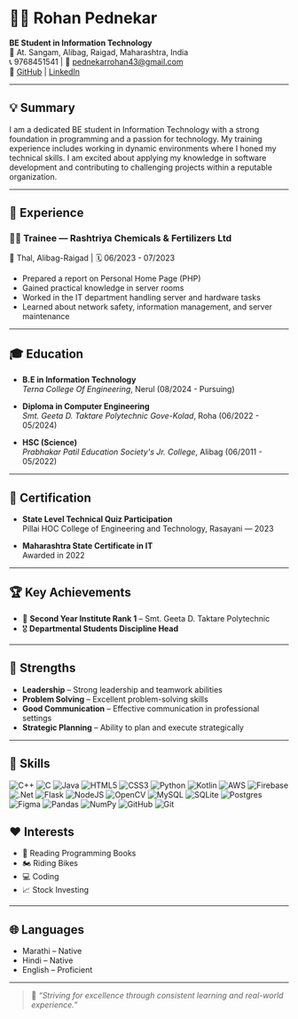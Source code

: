 # 👨‍💻 Rohan Pednekar

**BE Student in Information Technology**  
📍 At. Sangam, Alibag, Raigad, Maharashtra, India  
📞 9768451541 | 📧 pednekarrohan43@gmail.com  
🔗 [GitHub](https://github.com/your-username) | [LinkedIn](https://linkedin.com/in/your-profile)  

---

## 💡 Summary
I am a dedicated BE student in Information Technology with a strong foundation in programming and a passion for technology. My training experience includes working in dynamic environments where I honed my technical skills. I am excited about applying my knowledge in software development and contributing to challenging projects within a reputable organization.

---

## 💼 Experience

### 👨‍🔧 Trainee — Rashtriya Chemicals & Fertilizers Ltd  
📍 Thal, Alibag-Raigad | 🗓️ 06/2023 - 07/2023  

- Prepared a report on Personal Home Page (PHP)
- Gained practical knowledge in server rooms
- Worked in the IT department handling server and hardware tasks
- Learned about network safety, information management, and server maintenance

---

## 🎓 Education


- **B.E in Information Technology**  
  *Terna College Of Engineering*, Nerul (08/2024 - Pursuing)

- **Diploma in Computer Engineering**  
  *Smt. Geeta D. Taktare Polytechnic Gove-Kolad*, Roha (06/2022 - 05/2024)

- **HSC (Science)**  
  *Prabhakar Patil Education Society's Jr. College*, Alibag (06/2011 - 05/2022)

---

## 🏅 Certification

- **State Level Technical Quiz Participation**  
  Pillai HOC College of Engineering and Technology, Rasayani — 2023

- **Maharashtra State Certificate in IT**  
  Awarded in 2022

---

## 🏆 Key Achievements

- 🥇 **Second Year Institute Rank 1** – Smt. Geeta D. Taktare Polytechnic  
- 🎖️ **Departmental Students Discipline Head**

---

## 🧠 Strengths

- **Leadership** – Strong leadership and teamwork abilities  
- **Problem Solving** – Excellent problem-solving skills  
- **Good Communication** – Effective communication in professional settings  
- **Strategic Planning** – Ability to plan and execute strategically  

---

## 🧰 Skills
![C++](https://img.shields.io/badge/c++-%2300599C.svg?style=for-the-badge&logo=c%2B%2B&logoColor=white) ![C](https://img.shields.io/badge/c-%2300599C.svg?style=for-the-badge&logo=c&logoColor=white) ![Java](https://img.shields.io/badge/java-%23ED8B00.svg?style=for-the-badge&logo=openjdk&logoColor=white) ![HTML5](https://img.shields.io/badge/html5-%23E34F26.svg?style=for-the-badge&logo=html5&logoColor=white) ![CSS3](https://img.shields.io/badge/css3-%231572B6.svg?style=for-the-badge&logo=css3&logoColor=white) ![Python](https://img.shields.io/badge/python-3670A0?style=for-the-badge&logo=python&logoColor=ffdd54) ![Kotlin](https://img.shields.io/badge/kotlin-%237F52FF.svg?style=for-the-badge&logo=kotlin&logoColor=white) ![AWS](https://img.shields.io/badge/AWS-%23FF9900.svg?style=for-the-badge&logo=amazon-aws&logoColor=white) ![Firebase](https://img.shields.io/badge/firebase-%23039BE5.svg?style=for-the-badge&logo=firebase) ![.Net](https://img.shields.io/badge/.NET-5C2D91?style=for-the-badge&logo=.net&logoColor=white) ![Flask](https://img.shields.io/badge/flask-%23000.svg?style=for-the-badge&logo=flask&logoColor=white) ![NodeJS](https://img.shields.io/badge/node.js-6DA55F?style=for-the-badge&logo=node.js&logoColor=white) ![OpenCV](https://img.shields.io/badge/opencv-%23white.svg?style=for-the-badge&logo=opencv&logoColor=white) ![MySQL](https://img.shields.io/badge/mysql-4479A1.svg?style=for-the-badge&logo=mysql&logoColor=white) ![SQLite](https://img.shields.io/badge/sqlite-%2307405e.svg?style=for-the-badge&logo=sqlite&logoColor=white) ![Postgres](https://img.shields.io/badge/postgres-%23316192.svg?style=for-the-badge&logo=postgresql&logoColor=white) ![Figma](https://img.shields.io/badge/figma-%23F24E1E.svg?style=for-the-badge&logo=figma&logoColor=white) ![Pandas](https://img.shields.io/badge/pandas-%23150458.svg?style=for-the-badge&logo=pandas&logoColor=white) ![NumPy](https://img.shields.io/badge/numpy-%23013243.svg?style=for-the-badge&logo=numpy&logoColor=white) ![GitHub](https://img.shields.io/badge/github-%23121011.svg?style=for-the-badge&logo=github&logoColor=white) ![Git](https://img.shields.io/badge/git-%23F05033.svg?style=for-the-badge&logo=git&logoColor=white)

## ❤️ Interests

- 📘 Reading Programming Books  
- 🏍️ Riding Bikes  
- 💻 Coding  
- 📈 Stock Investing

---

## 🌐 Languages

- Marathi – Native  
- Hindi – Native  
- English – Proficient

---

> 📌 *“Striving for excellence through consistent learning and real-world experience.”*

